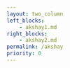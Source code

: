 ```yaml
---
layout: two_column
left_blocks:
    - akshay1.md
right_blocks:
    - akshay2.md
permalink: /akshay
priority: 0
---
```


